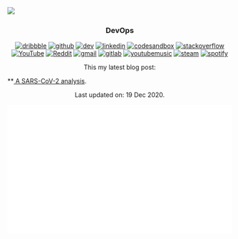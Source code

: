 ![](https://i.imgur.com/qiTHeFR.png) 
 
 <h3 align='center'>DevOps</h3> 
 
 [<p align='center'> <img src='https://cdn.jsdelivr.net/npm/simple-icons@3.0.1/icons/git.svg' alt='dribbble' height='25'>](https://sr.ht/~tsyklon/) [<img src='https://cdn.jsdelivr.net/npm/simple-icons@3.0.1/icons/github.svg' alt='github' height='25'>](https://github.com/verifiedgruber)   [<img src='https://cdn.jsdelivr.net/npm/simple-icons@3.0.1/icons/dev-dot-to.svg' alt='dev' height='25'>](https://dev.to/verifiedgruber) [<img src='https://cdn.jsdelivr.net/npm/simple-icons@3.0.1/icons/linkedin.svg' alt='linkedin' height='25'>](https://www.linkedin.com/in/rodrigogruber/) [<img src='https://api.iconify.design/simple-icons:codesandbox.svg?height=24' alt='codesandbox' height='25'>](https://codesandbox.io/u/VerifiedGruber) [<img src='https://cdn.jsdelivr.net/npm/simple-icons@3.0.1/icons/stackoverflow.svg' alt='stackoverflow' height='25'>](https://stackexchange.com/users/8975552/rodrigo-gruber)  [<img src='https://cdn.jsdelivr.net/npm/simple-icons@3.0.1/icons/youtube.svg' alt='YouTube' height='25'>](https://www.youtube.com/channel/UC51Kh4tA9IvPsGly15Y8vZA)  [<img src='https://api.iconify.design/fa-brands:free-code-camp.svg?height=24' alt='Reddit' height='25'>](https://codestats.net/users/gruber)  [<img src='https://cdn.jsdelivr.net/npm/simple-icons@3.0.1/icons/gmail.svg' alt='gmail' height='25'>](mailto:736d9d13-b432-45b3-a5e5-f012126caca9@gruber.anonaddy.com)  [<img src='https://cdn.jsdelivr.net/npm/simple-icons@3.0.1/icons/gitlab.svg' alt='gitlab' height='25'>](https://gitlab.com/gruberx)  [<img src='https://cdn.jsdelivr.net/npm/simple-icons@3.0.1/icons/youtubemusic.svg' alt='youtubemusic' height='25'>](https://www.last.fm/user/rpgruber)  [<img src='https://cdn.jsdelivr.net/npm/simple-icons@3.0.1/icons/steam.svg' alt='steam' height='25'>](https://steamcommunity.com/id/takerukazuya)  [<img src='https://cdn.jsdelivr.net/npm/simple-icons@3.0.1/icons/spotify.svg' alt='spotify' height='25'>](https://open.spotify.com/user/rodrigogruber) 
 
 

<p align='center'>This my latest blog post: </p>**<a align='center' href='https://blog.tulpas.dev//2020/SARS-CoV-2-Analysis/'> A SARS-CoV-2 analysis</a>. 
 


<sub> <p align='center'> Last updated on: 19 Dec 2020.</sub> 
 
 <img align='center' src='./githubterm.svg' /> 
 
 </p>
